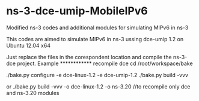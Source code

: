 ns-3-dce-umip-MobileIPv6
========================

Modified ns-3 codes and additional modules for simulating MIPv6 in ns-3 

This codes are aimed to simulate MIPv6 in ns-3 ussing dce-umip 1.2 on Ubuntu 12.04 x64


Just replace the files in the corespondent location and compile the ns-3-dce project.
Example
************ recompile dce
cd /root/workspace/bake

./bake.py configure -e dce-linux-1.2 -e dce-umip-1.2
./bake.py build -vvv

or ./bake.py build -vvv -o dce-linux-1.2 -o ns-3.20 //to recompile only dce and ns-3.20 modules
